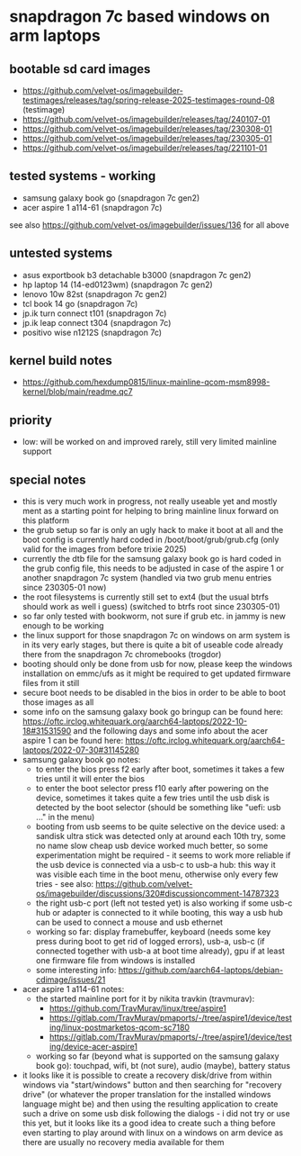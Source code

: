 # snapdragon 7c based windows on arm laptops

## bootable sd card images

- https://github.com/velvet-os/imagebuilder-testimages/releases/tag/spring-release-2025-testimages-round-08 (testimage)
- https://github.com/velvet-os/imagebuilder/releases/tag/240107-01
- https://github.com/velvet-os/imagebuilder/releases/tag/230308-01
- https://github.com/velvet-os/imagebuilder/releases/tag/230305-01
- https://github.com/velvet-os/imagebuilder/releases/tag/221101-01

## tested systems - working

- samsung galaxy book go (snapdragon 7c gen2)
- acer aspire 1 a114-61 (snapdragon 7c)

see also https://github.com/velvet-os/imagebuilder/issues/136 for all above

## untested systems

- asus exportbook b3 detachable b3000 (snapdragon 7c gen2)
- hp laptop 14 (14-ed0123wm) (snapdragon 7c gen2)
- lenovo 10w 82st (snapdragon 7c gen2)
- tcl book 14 go (snapdragon 7c)
- jp.ik turn connect t101 (snapdragon 7c)
- jp.ik leap connect t304 (snapdragon 7c)
- positivo wise n1212S (snapdragon 7c)

## kernel build notes

- https://github.com/hexdump0815/linux-mainline-qcom-msm8998-kernel/blob/main/readme.qc7

## priority

- low: will be worked on and improved rarely, still very limited mainline support

## special notes

- this is very much work in progress, not really useable yet and mostly ment as a starting point for helping to bring mainline linux forward on this platform
- the grub setup so far is only an ugly hack to make it boot at all and the boot config is currently hard coded in /boot/boot/grub/grub.cfg (only valid for the images from before trixie 2025)
- currently the dtb file for the samsung galaxy book go is hard coded in the grub config file, this needs to be adjusted in case of the aspire 1 or another snapdragon 7c system (handled via two grub menu entries since 230305-01 now)
- the root filesystems is currently still set to ext4 (but the usual btrfs should work as well i guess) (switched to btrfs root since 230305-01)
- so far only tested with bookworm, not sure if grub etc. in jammy is new enough to be working
- the linux support for those snapdragon 7c on windows on arm system is in its very early stages, but there is quite a bit of useable code already there from the snapdragon 7c chromebooks (trogdor)
- booting should only be done from usb for now, please keep the windows installation on emmc/ufs as it might be required to get updated firmware files from it still
- secure boot needs to be disabled in the bios in order to be able to boot those images as all
- some info on the samsung galaxy book go bringup can be found here: https://oftc.irclog.whitequark.org/aarch64-laptops/2022-10-18#31531590 and the following days and some info about the acer aspire 1 can be found here: https://oftc.irclog.whitequark.org/aarch64-laptops/2022-07-30#31145280
- samsung galaxy book go notes:
  - to enter the bios press f2 early after boot, sometimes it takes a few tries until it will enter the bios
  - to enter the boot selector press f10 early after powering on the device, sometimes it takes quite a few tries until the usb disk is detected by the boot selector (should be something like "uefi: usb ..." in the menu)
  - booting from usb seems to be quite selective on the device used: a sandisk ultra stick was detected only at around each 10th try, some no name slow cheap usb device worked much better, so some experimentation might be required - it seems to work more reliable if the usb device is connected via a usb-c to usb-a hub: this way it was visible each time in the boot menu, otherwise only every few tries - see also: https://github.com/velvet-os/imagebuilder/discussions/320#discussioncomment-14787323
  - the right usb-c port (left not tested yet) is also working if some usb-c hub or adapter is connected to it while booting, this way a usb hub can be used to connect a mouse and usb ethernet
  - working so far: display framebuffer, keyboard (needs some key press during boot to get rid of logged errors), usb-a, usb-c (if connected together with usb-a at boot time already), gpu if at least one firmware file from windows is installed
  - some interesting info: https://github.com/aarch64-laptops/debian-cdimage/issues/21
- acer aspire 1 a114-61 notes:
  - the started mainline port for it by nikita travkin (travmurav):
    - https://github.com/TravMurav/linux/tree/aspire1
    - https://gitlab.com/TravMurav/pmaports/-/tree/aspire1/device/testing/linux-postmarketos-qcom-sc7180
    - https://gitlab.com/TravMurav/pmaports/-/tree/aspire1/device/testing/device-acer-aspire1
  - working so far (beyond what is supported on the samsung galaxy book go): touchpad, wifi, bt (not sure), audio (maybe), battery status
- it looks like it is possible to create a recovery disk/drive from within windows via "start/windows" button and then searching for "recovery drive" (or whatever the proper translation for the installed windows language might be) and then using the resulting application to create such a drive on some usb disk following the dialogs - i did not try or use this yet, but it looks like its a good idea to create such a thing before even starting to play around with linux on a windows on arm device as there are usually no recovery media available for them
